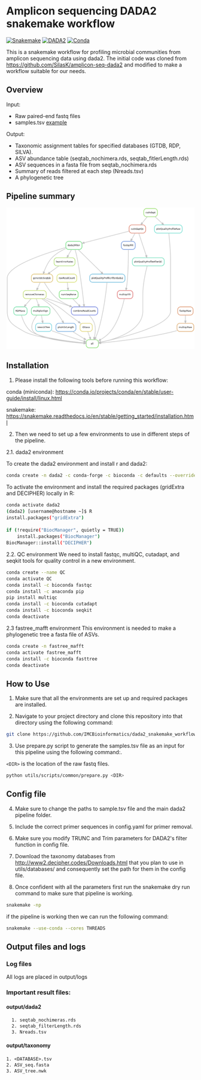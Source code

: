 
# Amplicon sequencing DADA2 snakemake workflow

[![Snakemake](https://img.shields.io/badge/snakemake-v6.13.1-blue)](https://snakemake.bitbucket.io)
[![DADA2](https://img.shields.io/badge/DADA2-v1.14-orange)](https://benjjneb.github.io/dada2/index.html)
[![Conda](https://img.shields.io/badge/conda-v4.11.0-lightgrey)](https://docs.conda.io/en/latest/)


This is a snakemake workflow for profiling microbial communities from amplicon sequencing
data using dada2. The initial code was cloned from https://github.com/SilasK/amplicon-seq-dada2 
and modified to make a workflow suitable for our needs.

## Overview

Input: 
* Raw paired-end fastq files
* samples.tsv [example](example_files/samples.tsv)

Output:

* Taxonomic assignment tables for specified databases (GTDB, RDP, SILVA).
* ASV abundance table (seqtab_nochimera.rds, seqtab_fitlerLength.rds)
* ASV sequences in a fasta file from seqtab_nochimera.rds
* Summary of reads filtered at each step (Nreads.tsv)
* A phylogenetic tree


## Pipeline summary

<img src="rulegraph.png" width="600">



## Installation

1. Please install the following tools before running this workflow:

conda (miniconda): https://conda.io/projects/conda/en/stable/user-guide/install/linux.html

snakemake: https://snakemake.readthedocs.io/en/stable/getting_started/installation.html


2. Then we need to set up a few environments to use in different steps of the pipeline.

2.1. dada2 environment

To create the dada2 environment and install r and dada2:

```bash
conda create -n dada2 -c conda-forge -c bioconda -c defaults --override-channels bioconductor-dada2
```

To activate the environment and install the required packages (gridExtra and DECIPHER) locally in R:

```bash
conda activate dada2
(dada2) [username@hostname ~]$ R
install.packages("gridExtra")

if (!require("BiocManager", quietly = TRUE))
    install.packages("BiocManager")
BiocManager::install("DECIPHER")
```

2.2. QC environment
We need to install fastqc, multiQC, cutadapt, and seqkit tools for quality control in a new environment.

```bash
conda create --name QC
conda activate QC
conda install -c bioconda fastqc
conda install -c anaconda pip
pip install multiqc
conda install -c bioconda cutadapt
conda install -c bioconda seqkit
conda deactivate
```

2.3 fastree_mafft environment 
This environment is needed to make a phylogenetic tree a fasta file of ASVs.

```bash
conda create -n fastree_mafft
conda activate fastree_mafft
conda install -c bioconda fasttree
conda deactivate
```


## How to Use
1. Make sure that all the environments are set up and required packages are installed.

2. Navigate to your project directory and clone this repository into that directory using the following command:

```bash
git clone https://github.com/IMCBioinformatics/dada2_snakemake_workflow.git
```

3. Use prepare.py script to generate the samples.tsv file as an input for this pipeline using the following command:. 

```<DIR>``` is the location of the raw fastq files.

```bash
python utils/scripts/common/prepare.py <DIR>
```

## Config file

4. Make sure to change the paths to sample.tsv file and the main dada2 pipeline folder.

5. Include the correct primer sequences in config.yaml for primer removal.

6. Make sure you modify TRUNC and Trim parameters for DADA2's filter function in config file.

7. Download the taxonomy databases from http://www2.decipher.codes/Downloads.html  that you plan to use in utils/databases/ and consequently set the path for them in the config file.

8. Once confident with all the parameters first run the snakemake dry run command to make sure that pipeline is working.
 
 
 ```bash
 snakemake -np
 
 ```
 if the pipeline is working then we can run the following command:
 
 
 ```bash
 snakemake --use-conda --cores THREADS
 ```



## Output files and logs

### Log files
All logs are placed in output/logs

### Important result files:
#### output/dada2
      1. seqtab_nochimeras.rds
      2. seqtab_filterLength.rds
      3. Nreads.tsv
#### output/taxonomy
    1. <DATABASE>.tsv
    2. ASV_seq.fasta
    3. ASV_tree.nwk

